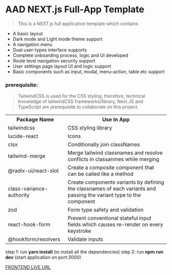 # AAD NEXT.js Full-App Template

> This is a NEXT.js full application template which contains

- A basic layout
- Dark mode and Light mode theme support
- A navigation menu
- Dual user-types interface supports
- Complete onboarding process, logic and UI developed
- Route level navigation security support
- User settings page layout UI and logic support
- Basic components such as input, modal, menu-action, table etc support

### <b>prerequisite</b>:

> TailwindCSS is used for the CSS styling, therefore, technical knowledge of tailwindCSS frameworks/library, Next.JS and TypeScript are prerequisite to collaborate on this project.

 <table>
    <tr>
      <th>Package Name</th>
      <th>Use In App</th>
    </tr>
    <tr>
      <td>tailwindcss</td>
      <td>CSS styling library</td>
    </tr>
    <tr>
      <td>lucide-react</td>
      <td>Icons</td>
    </tr>
    <tr>
      <td>clsx</td>
      <td>Conditionally join classNames</td>
    </tr>
    <tr>
      <td>tailwind-merge</td>
      <td>Merge tailwind classnames and resolve conflicts in classanmes while merging</td>
    </tr>
    <tr>
      <td>@radix-ui/react-slot</td>
      <td>Create a composite component that can be called like a method</td>
    </tr>
    <tr>
      <td>class-variance-authority</td>
      <td>Create components variants by defining the classnames of each variants and passing the variant type to the component</td>
    </tr>
    <tr>
      <td>zod</td>
      <td>Form type safety and validation</td>
    </tr>
    <tr>
      <td>react-hook-form</td>
      <td>Prevent conventional stateful input fields which causes re-render on every keystroke</td>
    </tr>
    <tr>
      <td>@hookform/resolvers</td>
      <td>Validate inputs</td>
    </tr>
  </table>

step 1:
run **yarn install** (to install all the dependencies)
step 2:
run **npm run dev** (start application on port:3000)

[FRONTEND LIVE URL](https://adewale-d-a.com/)

